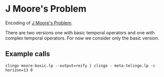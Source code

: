 # J Moore's Problem

Encoding of [J Moore's Problem][jmp].

There are two versions one with basic temporal operators and one with complex
temporal operators. For now we consider only the basic version.

## Example calls

    clingo moore-basic.lp --output=reify | clingo - meta-telingo.lp -c horizon=13 0

[jmp]: https://www.cs.utexas.edu/users/vl/tag/jmoore_discussion


